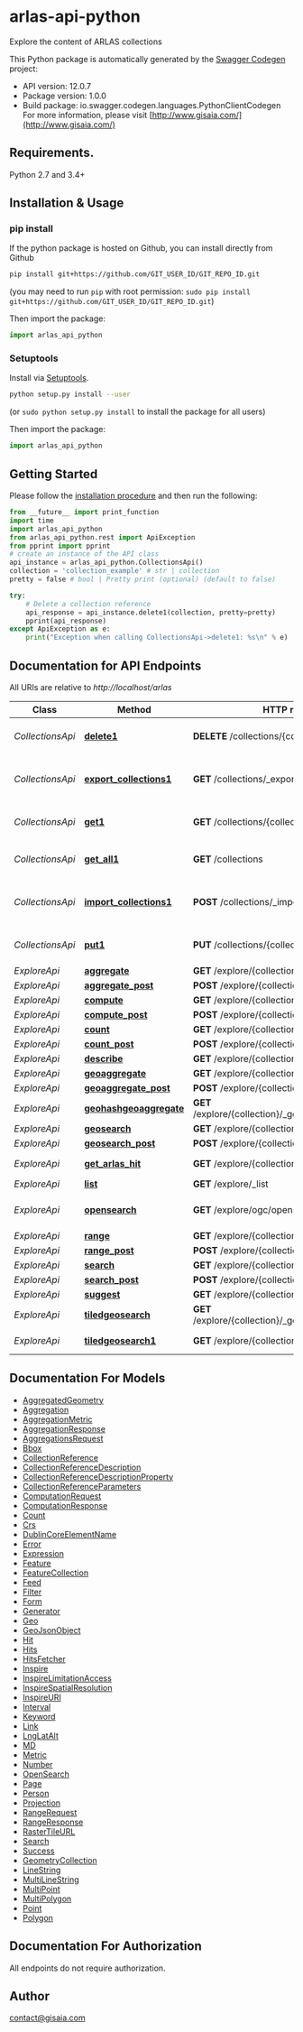 # arlas-api-python
Explore the content of ARLAS collections

This Python package is automatically generated by the [Swagger Codegen](https://github.com/swagger-api/swagger-codegen) project:

- API version: 12.0.7
- Package version: 1.0.0
- Build package: io.swagger.codegen.languages.PythonClientCodegen
For more information, please visit [http://www.gisaia.com/](http://www.gisaia.com/)

## Requirements.

Python 2.7 and 3.4+

## Installation & Usage
### pip install

If the python package is hosted on Github, you can install directly from Github

```sh
pip install git+https://github.com/GIT_USER_ID/GIT_REPO_ID.git
```
(you may need to run `pip` with root permission: `sudo pip install git+https://github.com/GIT_USER_ID/GIT_REPO_ID.git`)

Then import the package:
```python
import arlas_api_python 
```

### Setuptools

Install via [Setuptools](http://pypi.python.org/pypi/setuptools).

```sh
python setup.py install --user
```
(or `sudo python setup.py install` to install the package for all users)

Then import the package:
```python
import arlas_api_python
```

## Getting Started

Please follow the [installation procedure](#installation--usage) and then run the following:

```python
from __future__ import print_function
import time
import arlas_api_python
from arlas_api_python.rest import ApiException
from pprint import pprint
# create an instance of the API class
api_instance = arlas_api_python.CollectionsApi()
collection = 'collection_example' # str | collection
pretty = false # bool | Pretty print (optional) (default to false)

try:
    # Delete a collection reference
    api_response = api_instance.delete1(collection, pretty=pretty)
    pprint(api_response)
except ApiException as e:
    print("Exception when calling CollectionsApi->delete1: %s\n" % e)

```

## Documentation for API Endpoints

All URIs are relative to *http://localhost/arlas*

Class | Method | HTTP request | Description
------------ | ------------- | ------------- | -------------
*CollectionsApi* | [**delete1**](docs/CollectionsApi.md#delete1) | **DELETE** /collections/{collection} | Delete a collection reference
*CollectionsApi* | [**export_collections1**](docs/CollectionsApi.md#export_collections1) | **GET** /collections/_export | Get all collection references as a json file
*CollectionsApi* | [**get1**](docs/CollectionsApi.md#get1) | **GET** /collections/{collection} | Get a collection reference
*CollectionsApi* | [**get_all1**](docs/CollectionsApi.md#get_all1) | **GET** /collections | Get all collection references
*CollectionsApi* | [**import_collections1**](docs/CollectionsApi.md#import_collections1) | **POST** /collections/_import | Add collection references from a json file
*CollectionsApi* | [**put1**](docs/CollectionsApi.md#put1) | **PUT** /collections/{collection} | Add a collection reference
*ExploreApi* | [**aggregate**](docs/ExploreApi.md#aggregate) | **GET** /explore/{collection}/_aggregate | Aggregate
*ExploreApi* | [**aggregate_post**](docs/ExploreApi.md#aggregate_post) | **POST** /explore/{collection}/_aggregate | Aggregate
*ExploreApi* | [**compute**](docs/ExploreApi.md#compute) | **GET** /explore/{collection}/_compute | Compute
*ExploreApi* | [**compute_post**](docs/ExploreApi.md#compute_post) | **POST** /explore/{collection}/_compute | Compute
*ExploreApi* | [**count**](docs/ExploreApi.md#count) | **GET** /explore/{collection}/_count | Count
*ExploreApi* | [**count_post**](docs/ExploreApi.md#count_post) | **POST** /explore/{collection}/_count | Count
*ExploreApi* | [**describe**](docs/ExploreApi.md#describe) | **GET** /explore/{collection}/_describe | Describe
*ExploreApi* | [**geoaggregate**](docs/ExploreApi.md#geoaggregate) | **GET** /explore/{collection}/_geoaggregate | GeoAggregate
*ExploreApi* | [**geoaggregate_post**](docs/ExploreApi.md#geoaggregate_post) | **POST** /explore/{collection}/_geoaggregate | GeoAggregate
*ExploreApi* | [**geohashgeoaggregate**](docs/ExploreApi.md#geohashgeoaggregate) | **GET** /explore/{collection}/_geoaggregate/{geohash} | GeoAggregate on a geohash
*ExploreApi* | [**geosearch**](docs/ExploreApi.md#geosearch) | **GET** /explore/{collection}/_geosearch | GeoSearch
*ExploreApi* | [**geosearch_post**](docs/ExploreApi.md#geosearch_post) | **POST** /explore/{collection}/_geosearch | GeoSearch
*ExploreApi* | [**get_arlas_hit**](docs/ExploreApi.md#get_arlas_hit) | **GET** /explore/{collection}/{identifier} | Get an Arlas document
*ExploreApi* | [**list**](docs/ExploreApi.md#list) | **GET** /explore/_list | List
*ExploreApi* | [**opensearch**](docs/ExploreApi.md#opensearch) | **GET** /explore/ogc/opensearch/{collection} | OpenSearch Description Document
*ExploreApi* | [**range**](docs/ExploreApi.md#range) | **GET** /explore/{collection}/_range | RangeRequest
*ExploreApi* | [**range_post**](docs/ExploreApi.md#range_post) | **POST** /explore/{collection}/_range | Aggregate
*ExploreApi* | [**search**](docs/ExploreApi.md#search) | **GET** /explore/{collection}/_search | Search
*ExploreApi* | [**search_post**](docs/ExploreApi.md#search_post) | **POST** /explore/{collection}/_search | Search
*ExploreApi* | [**suggest**](docs/ExploreApi.md#suggest) | **GET** /explore/{collections}/_suggest | Suggest
*ExploreApi* | [**tiledgeosearch**](docs/ExploreApi.md#tiledgeosearch) | **GET** /explore/{collection}/_geosearch/{z}/{x}/{y} | Tiled GeoSearch
*ExploreApi* | [**tiledgeosearch1**](docs/ExploreApi.md#tiledgeosearch1) | **GET** /explore/{collection}/_tile/{z}/{x}/{y}.png | Tiled GeoSearch


## Documentation For Models

 - [AggregatedGeometry](docs/AggregatedGeometry.md)
 - [Aggregation](docs/Aggregation.md)
 - [AggregationMetric](docs/AggregationMetric.md)
 - [AggregationResponse](docs/AggregationResponse.md)
 - [AggregationsRequest](docs/AggregationsRequest.md)
 - [Bbox](docs/Bbox.md)
 - [CollectionReference](docs/CollectionReference.md)
 - [CollectionReferenceDescription](docs/CollectionReferenceDescription.md)
 - [CollectionReferenceDescriptionProperty](docs/CollectionReferenceDescriptionProperty.md)
 - [CollectionReferenceParameters](docs/CollectionReferenceParameters.md)
 - [ComputationRequest](docs/ComputationRequest.md)
 - [ComputationResponse](docs/ComputationResponse.md)
 - [Count](docs/Count.md)
 - [Crs](docs/Crs.md)
 - [DublinCoreElementName](docs/DublinCoreElementName.md)
 - [Error](docs/Error.md)
 - [Expression](docs/Expression.md)
 - [Feature](docs/Feature.md)
 - [FeatureCollection](docs/FeatureCollection.md)
 - [Feed](docs/Feed.md)
 - [Filter](docs/Filter.md)
 - [Form](docs/Form.md)
 - [Generator](docs/Generator.md)
 - [Geo](docs/Geo.md)
 - [GeoJsonObject](docs/GeoJsonObject.md)
 - [Hit](docs/Hit.md)
 - [Hits](docs/Hits.md)
 - [HitsFetcher](docs/HitsFetcher.md)
 - [Inspire](docs/Inspire.md)
 - [InspireLimitationAccess](docs/InspireLimitationAccess.md)
 - [InspireSpatialResolution](docs/InspireSpatialResolution.md)
 - [InspireURI](docs/InspireURI.md)
 - [Interval](docs/Interval.md)
 - [Keyword](docs/Keyword.md)
 - [Link](docs/Link.md)
 - [LngLatAlt](docs/LngLatAlt.md)
 - [MD](docs/MD.md)
 - [Metric](docs/Metric.md)
 - [Number](docs/Number.md)
 - [OpenSearch](docs/OpenSearch.md)
 - [Page](docs/Page.md)
 - [Person](docs/Person.md)
 - [Projection](docs/Projection.md)
 - [RangeRequest](docs/RangeRequest.md)
 - [RangeResponse](docs/RangeResponse.md)
 - [RasterTileURL](docs/RasterTileURL.md)
 - [Search](docs/Search.md)
 - [Success](docs/Success.md)
 - [GeometryCollection](docs/GeometryCollection.md)
 - [LineString](docs/LineString.md)
 - [MultiLineString](docs/MultiLineString.md)
 - [MultiPoint](docs/MultiPoint.md)
 - [MultiPolygon](docs/MultiPolygon.md)
 - [Point](docs/Point.md)
 - [Polygon](docs/Polygon.md)


## Documentation For Authorization

 All endpoints do not require authorization.


## Author

contact@gisaia.com

